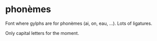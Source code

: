 # phonèmes

Font where gylphs are for phonèmes (ai, on, eau, …). Lots of ligatures.

Only capital letters for the moment.
